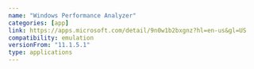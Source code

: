 ```yaml
---
name: "Windows Performance Analyzer"
categories: [app]
link: https://apps.microsoft.com/detail/9n0w1b2bxgnz?hl=en-us&gl=US
compatibility: emulation
versionFrom: "11.1.5.1"
type: applications
---
```


